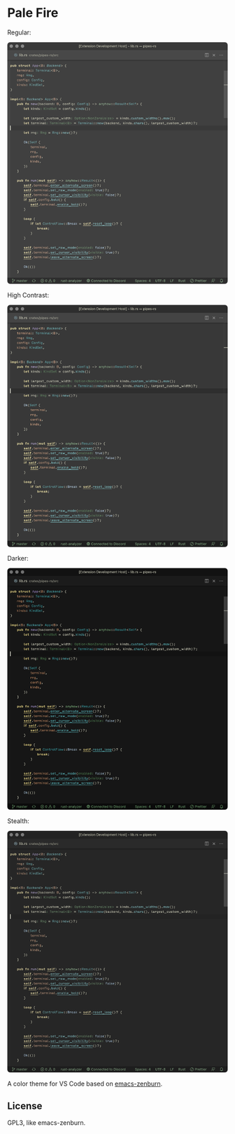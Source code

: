 # Pale Fire

Regular:

![](./default.png)

High Contrast:

![](./hc.png)

Darker:

![](./darker.png)

Stealth:

![](./stealth.png)

A color theme for VS Code based on [emacs-zenburn](https://github.com/bbatsov/zenburn-emacs).

## License

GPL3, like emacs-zenburn.
